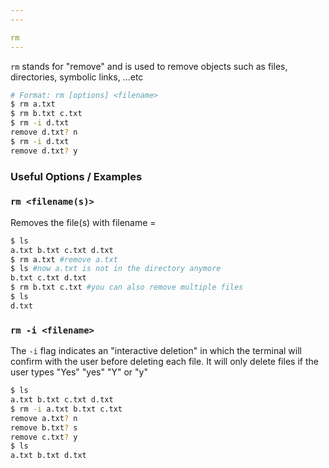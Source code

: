 ```yaml
---
---

rm
---
```

`rm` stands for "remove" and is used to remove objects such as files, directories, symbolic links, ...etc

~~~ bash
# Format: rm [options] <filename>
$ rm a.txt
$ rm b.txt c.txt
$ rm -i d.txt
remove d.txt? n
$ rm -i d.txt
remove d.txt? y

~~~

<!--more-->

### Useful Options / Examples

### `rm <filename(s)>`

Removes the file(s) with filename = <filename>

~~~ bash
$ ls
a.txt b.txt c.txt d.txt
$ rm a.txt #remove a.txt
$ ls #now a.txt is not in the directory anymore
b.txt c.txt d.txt
$ rm b.txt c.txt #you can also remove multiple files
$ ls
d.txt
~~~

### `rm -i <filename>`

The `-i` flag indicates an "interactive deletion" in which the terminal will confirm with the user before deleting each file. It will only delete files if the user types "Yes" "yes" "Y" or "y"

~~~ bash
$ ls
a.txt b.txt c.txt d.txt
$ rm -i a.txt b.txt c.txt
remove a.txt? n
remove b.txt? s
remove c.txt? y
$ ls
a.txt b.txt d.txt
~~~


